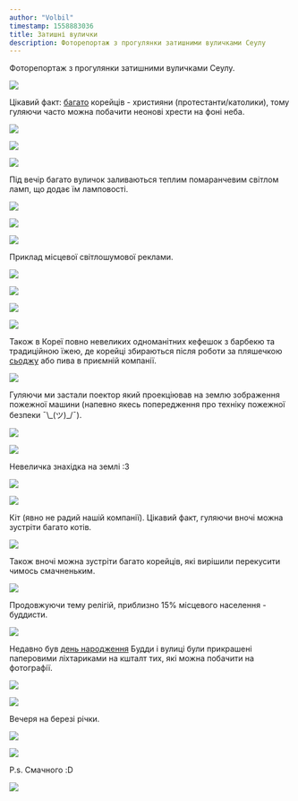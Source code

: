 ```yaml
---
author: "Volbil"
timestamp: 1558883036
title: Затишні вулички
description: Фоторепортаж з прогулянки затишними вуличками Сеулу
---
```


Фоторепортаж з прогулянки затишними вуличками Сеулу.

![](https://i.imgur.com/sia0vbM.jpg)

Цікавий факт: [багато](https://en.wikipedia.org/wiki/Religion_in_South_Korea) корейців - християни (протестанти/католики), тому гуляючи часто можна побачити неонові хрести на фоні неба.

![](https://i.imgur.com/gCQCwGK.jpg)

![](https://i.imgur.com/ybd5bUb.jpg)

![](https://i.imgur.com/7uvjCWJ.jpg)

Під вечір багато вуличок заливаються теплим помаранчевим світлом ламп, що додає їм ламповості. 

![](https://i.imgur.com/HIqgMtT.jpg)

![](https://i.imgur.com/9EE6xBm.jpg)

![](https://i.imgur.com/cfc6ncx.jpg)

Приклад місцевої світлошумової реклами.

![](https://i.imgur.com/bVzUjn7.jpg)

![](https://i.imgur.com/cKYDO7R.jpg)

![](https://i.imgur.com/pDtGrrR.jpg)

![](https://i.imgur.com/d5sr5RD.jpg)

Також в Кореї повно невеликих одноманітних кефешок з барбекю та традиційною їжею, де корейці збираються після роботи за пляшечкою [сьоджу](https://uk.wikipedia.org/wiki/%D0%A1%D0%BE%D0%B4%D0%B6%D1%83) або пива в приємній компанії.

![](https://i.imgur.com/uOeXofe.jpg)

Гуляючи ми застали поектор який проекціював на землю зображення пожежної машини (напевно якесь попередження про техніку пожежної безпеки ¯\\\_(ツ)_/¯).

![](https://i.imgur.com/ZG62yC0.jpg)

![](https://i.imgur.com/K66tNYd.jpg)

Невеличка знахідка на землі :3

![](https://i.imgur.com/DEfCC0t.jpg)

![](https://i.imgur.com/LtGP89N.jpg)

Кіт (явно не радий нашій компанії). Цікавий факт, гуляючи вночі можна зустріти багато котів.

![](https://i.imgur.com/GENwQoz.jpg)

Також вночі можна зустріти багато корейців, які вирішили перекусити чимось смачненьким.

![](https://i.imgur.com/lyMKEWV.jpg)

Продовжуючи тему релігій, приблизно 15% місцевого населення - буддисти.

![](https://i.imgur.com/U8TFXdV.jpg)

Недавно був [день народження](https://en.wikipedia.org/wiki/Buddha's_Birthday) Будди і вулиці були прикрашені паперовими ліхтариками на кшталт тих, які можна побачити на фотографії.

![](https://i.imgur.com/qSyhdA7.jpg)

![](https://i.imgur.com/gerD4za.jpg)

Вечеря на березі річки.

![](https://i.imgur.com/7oDL3J2.jpg)

![](https://i.imgur.com/nZmnSL9.jpg)

P.s. Смачного :D

![](https://i.imgur.com/1MNtXF4.jpg)

